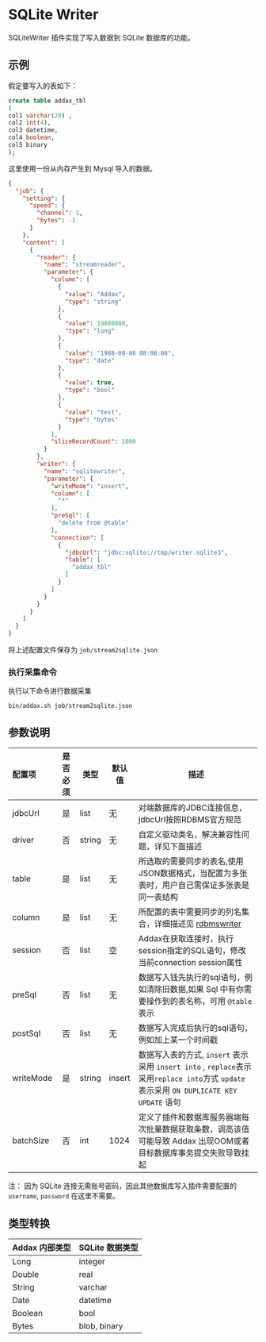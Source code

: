 # SQLite Writer 

SQLiteWriter 插件实现了写入数据到 SQLite 数据库的功能。

## 示例

假定要写入的表如下：

```sql
create table addax_tbl 
(
col1 varchar(20) ,
col2 int(4),
col3 datetime,
col4 boolean,
col5 binary
);
```

这里使用一份从内存产生到 Mysql 导入的数据。

```json
{
  "job": {
    "setting": {
      "speed": {
        "channel": 1,
        "bytes": -1
      }
    },
    "content": [
      {
        "reader": {
          "name": "streamreader",
          "parameter": {
            "column": [
              {
                "value": "Addax",
                "type": "string"
              },
              {
                "value": 19880808,
                "type": "long"
              },
              {
                "value": "1988-08-08 08:08:08",
                "type": "date"
              },
              {
                "value": true,
                "type": "bool"
              },
              {
                "value": "test",
                "type": "bytes"
              }
            ],
            "sliceRecordCount": 1000
          }
        },
        "writer": {
          "name": "sqlitewriter",
          "parameter": {
            "writeMode": "insert",
            "column": [
              "*"
            ],
            "preSql": [
              "delete from @table"
            ],
            "connection": [
              {
                "jdbcUrl": "jdbc:sqlite://tmp/writer.sqlite3",
                "table": [
                  "addax_tbl"
                ]
              }
            ]
          }
        }
      }
    ]
  }
}
```

将上述配置文件保存为  `job/stream2sqlite.json`

### 执行采集命令

执行以下命令进行数据采集

```shell
bin/addax.sh job/stream2sqlite.json
```

## 参数说明

| 配置项          | 是否必须 | 类型  | 默认值 |         描述   |
| :-------------- | :------: | ------ |------------- |-------|
| jdbcUrl         |    是    | list | 无     | 对端数据库的JDBC连接信息，jdbcUrl按照RDBMS官方规范 |
| driver          |   否     |  string   | 无      | 自定义驱动类名，解决兼容性问题，详见下面描述 |
| table           |    是    | list | 无     | 所选取的需要同步的表名,使用JSON数据格式，当配置为多张表时，用户自己需保证多张表是同一表结构 |
| column          |    是    | list | 无     |  所配置的表中需要同步的列名集合，详细描述见 [rdbmswriter](rdbmswriter) |
| session         | 否      | list | 空  | Addax在获取连接时，执行session指定的SQL语句，修改当前connection session属性 |
| preSql         |    否    | list  | 无     | 数据写入钱先执行的sql语句，例如清除旧数据,如果 Sql 中有你需要操作到的表名称，可用 `@table` 表示 |
| postSql        |   否      | list | 无    | 数据写入完成后执行的sql语句，例如加上某一个时间戳|
| writeMode       | 是 |     string | insert | 数据写入表的方式, `insert` 表示采用 `insert into` , `replace`表示采用`replace into`方式 `update` 表示采用 `ON DUPLICATE KEY UPDATE` 语句 |
| batchSize       |    否    | int | 1024   | 定义了插件和数据库服务器端每次批量数据获取条数，调高该值可能导致 Addax 出现OOM或者目标数据库事务提交失败导致挂起 |

注： 因为 SQLite 连接无需账号密码，因此其他数据库写入插件需要配置的 `username`, `password` 在这里不需要。

## 类型转换

| Addax 内部类型| SQLite 数据类型    |
| -------- | -----  |
| Long     |integer |
| Double   |real|
| String   | varchar   |
| Date     |datetime  |
| Boolean  |bool   |
| Bytes    |blob, binary    |

